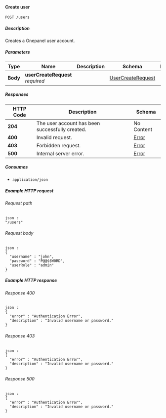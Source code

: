 
<a name="post_users"></a>
#### Create user
```
POST /users
```


##### Description
Creates a Onepanel user account.


##### Parameters

|Type|Name|Description|Schema|Default|
|---|---|---|---|---|
|**Body**|**userCreateRequest**  <br>*required*||[UserCreateRequest](../definitions/UserCreateRequest.md#usercreaterequest)|--|


##### Responses

|HTTP Code|Description|Schema|
|---|---|---|
|**204**|The user account has been successfully created.|No Content|
|**400**|Invalid request.|[Error](../definitions/Error.md#error)|
|**403**|Forbidden request.|[Error](../definitions/Error.md#error)|
|**500**|Internal server error.|[Error](../definitions/Error.md#error)|


##### Consumes

* `application/json`


##### Example HTTP request

###### Request path
```
json :
"/users"
```


###### Request body
```
json :
{
  "username" : "john",
  "password" : "P@@$$W0RD",
  "userRole" : "admin"
}
```


##### Example HTTP response

###### Response 400
```
json :
{
  "error" : "Authentication Error",
  "description" : "Invalid username or password."
}
```


###### Response 403
```
json :
{
  "error" : "Authentication Error",
  "description" : "Invalid username or password."
}
```


###### Response 500
```
json :
{
  "error" : "Authentication Error",
  "description" : "Invalid username or password."
}
```



